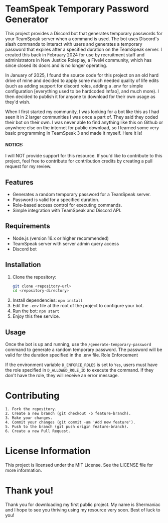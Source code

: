 # TeamSpeak Temporary Password Generator

This project provides a Discord bot that generates temporary passwords for your TeamSpeak server when a command is used. The bot uses Discord's slash commands to interact with users and generates a temporary password that expires after a specified duration on the TeamSpeak server. I created this back in February 2024 for use by recruitment staff and administrators in New Justice Roleplay, a FiveM community, which has since closed its doors and is no longer operating. 

In January of 2025, I found the source code for this project on an old hard drive of mine and decided to apply some much needed quality of life edits (such as adding support for discord roles, adding a .env for simple configuration [everything used to be hardcoded lmfao], and much more). I then decided to publish it for anyone to download for their own usage as they'd wish.

When I first started my community, I was looking for a bot like this as I had seen it in 2 larger communities I was once a part of. They said they coded their bot on their own. I was never able to find anything like this on Github or anywhere else on the internet for public download, so I learned some very basic programming in TeamSpeak 3 and made it myself. Here it is!

#### NOTICE:
I will NOT provide support for this resource. If you'd like to contribute to this project, feel free to contribute for contribution credits by creating a pull request for my review.

## Features

- Generates a random temporary password for a TeamSpeak server.
- Password is valid for a specified duration.
- Role-based access control for executing commands.
- Simple integration with TeamSpeak and Discord API.

## Requirements

- Node.js (version 16.x or higher recommended)
- TeamSpeak server with server admin query access
- Discord bot


## Installation

1. Clone the repository:
   ```bash
   git clone <repository-url>
   cd <repository-directory>
   ```
2. Install dependencies:
```npm install```
3. Edit the `.env` file at the root of the project to configure your bot.
4. Run the bot:
```npm start```
5. Enjoy this free service.

## Usage
Once the bot is up and running, use the `/generate-temporary-password` command to generate a random temporary password. The password will be valid for the duration specified in the .env file.
Role Enforcement

If the environment variable `D_ENFORCE_ROLES` is set to `Yes`, users must have the role specified in `D_ALLOWED_ROLE_ID` to execute the command. If they don't have the role, they will receive an error message.

# Contributing

    1. Fork the repository.
    2. Create a new branch (git checkout -b feature-branch).
    3. Make your changes.
    4. Commit your changes (git commit -am 'Add new feature').
    5. Push to the branch (git push origin feature-branch).
    6. Create a new Pull Request.

# License Information
This project is licensed under the MIT License. See the LICENSE file for more information.

# Thank you!

Thank you for downloading my first public project. My name is Shermaniac and I hope to see you thriving using my resource very soon. Best of luck to you!
